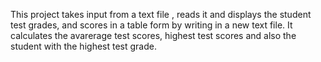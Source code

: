 This project takes input from a text file , reads it and displays the student test grades, and scores in a table form by writing in a new text file. It calculates the avarerage test scores, highest test scores and also the student with the highest test grade.
